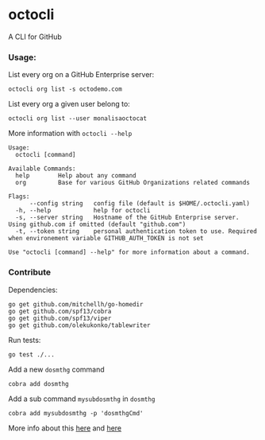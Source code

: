 # octocli
A CLI for GitHub


### Usage:

List every org on a GitHub Enterprise server:

```
octocli org list -s octodemo.com
```

List every org a given user belong to:

```
octocli org list --user monalisaoctocat
```

More information with `octocli --help`

```
Usage:
  octocli [command]

Available Commands:
  help        Help about any command
  org         Base for various GitHub Organizations related commands

Flags:
      --config string   config file (default is $HOME/.octocli.yaml)
  -h, --help            help for octocli
  -s, --server string   Hostname of the GitHub Enterprise server. Using github.com if omitted (default "github.com")
  -t, --token string    personal authentication token to use. Required when environement variable GITHUB_AUTH_TOKEN is not set

Use "octocli [command] --help" for more information about a command.
```

### Contribute


Dependencies:

```
go get github.com/mitchellh/go-homedir
go get github.com/spf13/cobra
go get github.com/spf13/viper
go get github.com/olekukonko/tablewriter
```

Run tests:

```
go test ./...
```


Add a new `dosmthg` command

```
cobra add dosmthg
```

Add a sub command `mysubdosmthg` in `dosmthg`


```
cobra add mysubdosmthg -p 'dosmthgCmd'
```

More info about this [here](https://github.com/spf13/cobra/blob/master/cobra/README.md) and [here](https://github.com/spf13/cobra/blob/master/README.md)
